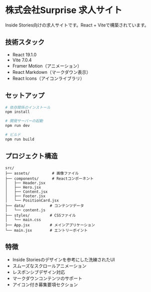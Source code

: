 # 株式会社Surprise 求人サイト

Inside Stories向けの求人サイトです。React + Viteで構築されています。

## 技術スタック

- React 19.1.0
- Vite 7.0.4
- Framer Motion（アニメーション）
- React Markdown（マークダウン表示）
- React Icons（アイコンライブラリ）

## セットアップ

```bash
# 依存関係のインストール
npm install

# 開発サーバーの起動
npm run dev

# ビルド
npm run build
```

## プロジェクト構造

```
src/
├── assets/          # 画像ファイル
├── components/      # Reactコンポーネント
│   ├── Header.jsx
│   ├── Hero.jsx
│   ├── Content.jsx
│   ├── Footer.jsx
│   └── PositionCard.jsx
├── data/           # コンテンツデータ
│   └── content.js
├── styles/         # CSSファイル
│   └── main.css
├── App.jsx         # メインアプリケーション
└── main.jsx        # エントリーポイント
```

## 特徴

- Inside Storiesのデザインを参考にした洗練されたUI
- スムーズなスクロールアニメーション
- レスポンシブデザイン対応
- マークダウンコンテンツのサポート
- アイコン付き募集要項セクション